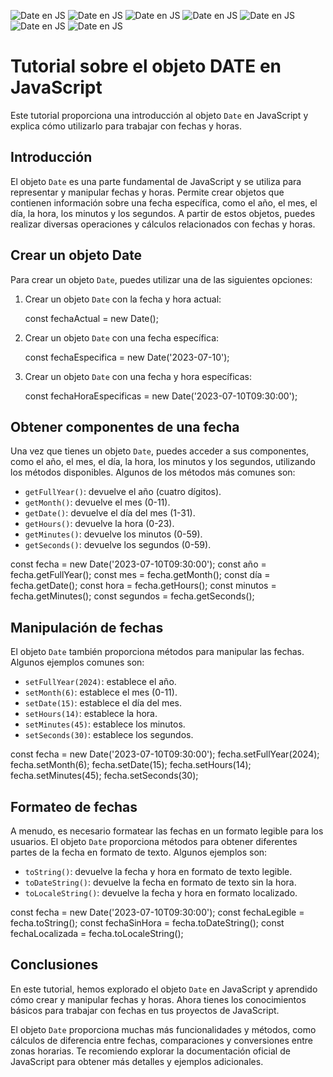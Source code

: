 ![Date en JS](https://raw.githubusercontent.com/sergiecode/date-javascript-tutorial/master/1.jpg)
![Date en JS](https://raw.githubusercontent.com/sergiecode/date-javascript-tutorial/master/2.jpg)
![Date en JS](https://raw.githubusercontent.com/sergiecode/date-javascript-tutorial/master/3.jpg)
![Date en JS](https://raw.githubusercontent.com/sergiecode/date-javascript-tutorial/master/4.jpg)
![Date en JS](https://raw.githubusercontent.com/sergiecode/date-javascript-tutorial/master/5.jpg)
![Date en JS](https://raw.githubusercontent.com/sergiecode/date-javascript-tutorial/master/6.jpg)
![Date en JS](https://raw.githubusercontent.com/sergiecode/date-javascript-tutorial/master/7.jpg)


#   Tutorial sobre el objeto DATE en JavaScript

Este tutorial proporciona una introducción al objeto `Date` en JavaScript y explica cómo utilizarlo para trabajar con fechas y horas.

## Introducción

El objeto `Date` es una parte fundamental de JavaScript y se utiliza para representar y manipular fechas y horas. Permite crear objetos que contienen información sobre una fecha específica, como el año, el mes, el día, la hora, los minutos y los segundos. A partir de estos objetos, puedes realizar diversas operaciones y cálculos relacionados con fechas y horas.

## Crear un objeto Date

Para crear un objeto `Date`, puedes utilizar una de las siguientes opciones:

1.  Crear un objeto `Date` con la fecha y hora actual:
    
    const fechaActual = new Date();
    
2.  Crear un objeto `Date` con una fecha específica:
    
    const fechaEspecifica = new Date('2023-07-10');
    
3.  Crear un objeto `Date` con una fecha y hora específicas:
    
    const fechaHoraEspecificas = new Date('2023-07-10T09:30:00');
    

## Obtener componentes de una fecha

Una vez que tienes un objeto `Date`, puedes acceder a sus componentes, como el año, el mes, el día, la hora, los minutos y los segundos, utilizando los métodos disponibles. Algunos de los métodos más comunes son:

-   `getFullYear()`: devuelve el año (cuatro dígitos).
-   `getMonth()`: devuelve el mes (0-11).
-   `getDate()`: devuelve el día del mes (1-31).
-   `getHours()`: devuelve la hora (0-23).
-   `getMinutes()`: devuelve los minutos (0-59).
-   `getSeconds()`: devuelve los segundos (0-59).

const fecha = new Date('2023-07-10T09:30:00');
const año = fecha.getFullYear();
const mes = fecha.getMonth();
const día = fecha.getDate();
const hora = fecha.getHours();
const minutos = fecha.getMinutes();
const segundos = fecha.getSeconds();

## Manipulación de fechas

El objeto `Date` también proporciona métodos para manipular las fechas. Algunos ejemplos comunes son:

-   `setFullYear(2024)`: establece el año.
-   `setMonth(6)`: establece el mes (0-11).
-   `setDate(15)`: establece el día del mes.
-   `setHours(14)`: establece la hora.
-   `setMinutes(45)`: establece los minutos.
-   `setSeconds(30)`: establece los segundos.

const fecha = new Date('2023-07-10T09:30:00');
fecha.setFullYear(2024);
fecha.setMonth(6);
fecha.setDate(15);
fecha.setHours(14);
fecha.setMinutes(45);
fecha.setSeconds(30);

## Formateo de fechas

A menudo, es necesario formatear las fechas en un formato legible para los usuarios. El objeto `Date` proporciona métodos para obtener diferentes partes de la fecha en formato de texto. Algunos ejemplos son:

-   `toString()`: devuelve la fecha y hora en formato de texto legible.
-   `toDateString()`: devuelve la fecha en formato de texto sin la hora.
-   `toLocaleString()`: devuelve la fecha y hora en formato localizado.

const fecha = new Date('2023-07-10T09:30:00');
const fechaLegible = fecha.toString();
const fechaSinHora = fecha.toDateString();
const fechaLocalizada = fecha.toLocaleString();

## Conclusiones

En este tutorial, hemos explorado el objeto `Date` en JavaScript y aprendido cómo crear y manipular fechas y horas. Ahora tienes los conocimientos básicos para trabajar con fechas en tus proyectos de JavaScript.

El objeto `Date` proporciona muchas más funcionalidades y métodos, como cálculos de diferencia entre fechas, comparaciones y conversiones entre zonas horarias. Te recomiendo explorar la documentación oficial de JavaScript para obtener más detalles y ejemplos adicionales.
